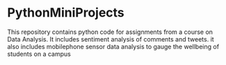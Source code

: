 # PythonMiniProjects

This repository contains python code for assignments from a course on Data Analysis. It includes sentiment analysis of comments and tweets. 
it also includes mobilephone sensor data analysis to gauge the wellbeing of students on a campus
